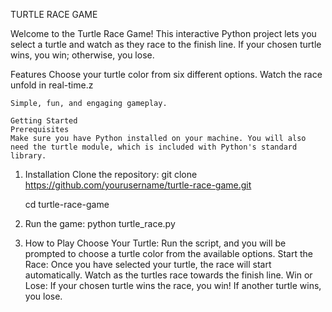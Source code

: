 TURTLE RACE GAME

Welcome to the Turtle Race Game! This interactive Python project lets you select a turtle and watch as they race to the finish line. If your chosen turtle wins, you win; otherwise, you lose.

Features
    Choose your turtle color from six different options.
    Watch the race unfold in real-time.z
    
    Simple, fun, and engaging gameplay.
    
    Getting Started
    Prerequisites
    Make sure you have Python installed on your machine. You will also need the turtle module, which is included with Python's standard library.

1. Installation
    Clone the repository:
      git clone https://github.com/yourusername/turtle-race-game.git

      cd turtle-race-game
   
3. Run the game:
  python turtle_race.py
  
4. How to Play
    Choose Your Turtle:
          Run the script, and you will be prompted to choose a turtle color from the available options.
    Start the Race:
          Once you have selected your turtle, the race will start automatically.
          Watch as the turtles race towards the finish line.
    Win or Lose:
          If your chosen turtle wins the race, you win!
          If another turtle wins, you lose.
